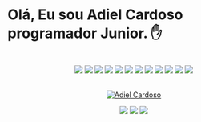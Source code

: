# Olá, Eu sou Adiel Cardoso programador Junior. ✋

<br>

<div style="text-align: center">
	 <img src="https://img.shields.io/badge/HTML5-E34F26?style=for-the-badge&logo=html5&logoColor=white">
     <img src="https://img.shields.io/badge/CSS3-1572B6?style=for-the-badge&logo=css3&logoColor=white">
     <img src="https://img.shields.io/badge/JavaScript-F7DF1E?style=for-the-badge&logo=javascript&logoColor=black">
     <img src="https://img.shields.io/badge/TypeScript-007ACC?style=for-the-badge&logo=typescript&logoColor=white">
     <img src="https://img.shields.io/badge/C%23-239120?style=for-the-badge&logo=c-sharp&logoColor=white">
     <img src="https://img.shields.io/badge/.NET-5C2D91?style=for-the-badge&logo=.net&logoColor=white">
     <img src="https://img.shields.io/badge/React_Native-20232A?style=for-the-badge&logo=react&logoColor=61DAFB">
     <img src="https://img.shields.io/badge/Ionic-3880FF?style=for-the-badge&logo=ionic&logoColor=white">
     <img src="https://img.shields.io/badge/Angular-DD0031?style=for-the-badge&logo=angular&logoColor=white">
     <img src="https://img.shields.io/badge/Microsoft%20SQL%20Server-CC2927?style=for-the-badge&logo=microsoft%20sql%20server&logoColor=white">
     <img src="https://img.shields.io/badge/SQLite-07405E?style=for-the-badge&logo=sqlite&logoColor=white">
     <img src="https://img.shields.io/badge/GitHub-100000?style=for-the-badge&logo=github&logoColor=white"> 
</div>

<br>

<div  style="text-align: center">

[![Adiel Cardoso](https://github-readme-stats.vercel.app/api/top-langs/?username=AdielCardosoDev&layout=compact)](https://github.com/anuraghazra/github-readme-stats)
</div>

<div style="text-align: center">
<a href="https://www.linkedin.com/in/adiel-cardoso-348a621b3/" target="_blank"> <img src="https://img.shields.io/badge/LinkedIn-0077B5?style=for-the-badge&logo=linkedin&logoColor=white"></a>
<a href="https://www.youtube.com/channel/UC-1Iue5OPZGfIumHwYpULfg" target="_blank"> <img src="https://img.shields.io/badge/YouTube-FF0000?style=for-the-badge&logo=youtube&logoColor=white"></a>
<a href="https://www.instagram.com/adieldrummer/" target="_blank"> <img src="https://img.shields.io/badge/Instagram-E4405F?style=for-the-badge&logo=instagram&logoColor=white"></a>
</div>
